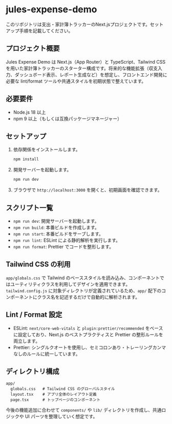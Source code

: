 # jules-expense-demo

このリポジトリは支出・家計簿トラッカーのNext.jsプロジェクトです。セットアップ手順を記載してください。

## プロジェクト概要

Jules Expense Demo は Next.js（App Router）と TypeScript、Tailwind CSS を用いた家計簿トラッカーのスターター構成です。将来的な機能拡張（収支入力、ダッシュボード表示、レポート生成など）を想定し、フロントエンド開発に必要な lint/format ツールや共通スタイルを初期状態で整えています。

## 必要要件

- Node.js 18 以上
- npm 9 以上（もしくは互換パッケージマネージャー）

## セットアップ

1. 依存関係をインストールします。
   ```bash
   npm install
   ```
2. 開発サーバーを起動します。
   ```bash
   npm run dev
   ```
3. ブラウザで `http://localhost:3000` を開くと、初期画面を確認できます。

## スクリプト一覧

- `npm run dev`: 開発サーバーを起動します。
- `npm run build`: 本番ビルドを作成します。
- `npm run start`: 本番ビルドをサーブします。
- `npm run lint`: ESLint による静的解析を実行します。
- `npm run format`: Prettier でコードを整形します。

## Tailwind CSS の利用

`app/globals.css` で Tailwind のベーススタイルを読み込み、コンポーネントではユーティリティクラスを利用してデザインを適用できます。`tailwind.config.js` に対象ディレクトリが定義されているため、`app/` 配下のコンポーネントにクラス名を記述するだけで自動的に解析されます。

## Lint / Format 設定

- ESLint: `next/core-web-vitals` と `plugin:prettier/recommended` をベースに設定しており、Next.js のベストプラクティスと Prettier の整形ルールを両立します。
- Prettier: シングルクオートを使用し、セミコロンあり・トレーリングカンマなしのルールに統一しています。

## ディレクトリ構成

```
app/
  globals.css   # Tailwind CSS のグローバルスタイル
  layout.tsx    # アプリ全体のレイアウト定義
  page.tsx      # トップページのコンポーネント
```

今後の機能追加に合わせて `components/` や `lib/` ディレクトリを作成し、共通ロジックや UI パーツを整理していく想定です。
